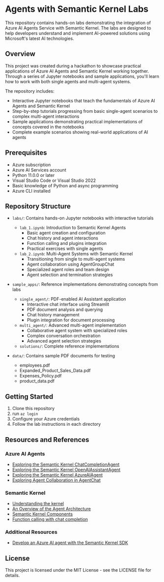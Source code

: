 # Agents with Semantic Kernel Labs

This repository contains hands-on labs demonstrating the integration of Azure AI Agents Service with Semantic Kernel. The labs are designed to help developers understand and implement AI-powered solutions using Microsoft's latest AI technologies.

## Overview

This project was created during a hackathon to showcase practical applications of Azure AI Agents and Semantic Kernel working together. Through a series of Jupyter notebooks and sample applications, you'll learn how to work with both single agents and multi-agent systems.

The repository includes:

- Interactive Jupyter notebooks that teach the fundamentals of Azure AI Agents and Semantic Kernel
- Step-by-step tutorials progressing from basic single-agent scenarios to complex multi-agent interactions
- Sample applications demonstrating practical implementations of concepts covered in the notebooks
- Complete example scenarios showing real-world applications of AI agents

## Prerequisites

- Azure subscription
- Azure AI Services account
- Python 11.0.0 or later
- Visual Studio Code or Visual Studio 2022
- Basic knowledge of Python and async programming
- Azure CLI installed 

## Repository Structure

- `labs/`: Contains hands-on Jupyter notebooks with interactive tutorials
  - `lab_1.ipynb`: Introduction to Semantic Kernel Agents
    - Basic agent creation and configuration
    - Chat history and agent interactions
    - Function calling and plugins integration
    - Practical exercises with single agents
  - `lab_2.ipynb`: Multi-Agent Systems with Semantic Kernel
    - Transitioning from single to multi-agent systems
    - Agent collaboration using AgentGroupChat
    - Specialized agent roles and team design
    - Agent selection and termination strategies

- `sample_apps/`: Reference implementations demonstrating concepts from labs
  - `single_agent/`: PDF-enabled AI Assistant application
    - Interactive chat interface using Streamlit
    - PDF document analysis and querying
    - Chat history management
    - Plugin integration for document processing
  - `multi_agent/`: Advanced multi-agent implementation
    - Collaborative agent system with specialized roles
    - Complex conversation orchestration
    - Advanced agent selection strategies
  - `solutions/`: Complete reference implementations

- `data/`: Contains sample PDF documents for testing
  - employees.pdf
  - Expanded_Product_Sales_Data.pdf
  - Expenses_Policy.pdf
  - product_data.pdf

## Getting Started

1. Clone this repository
2. run `az login`
2. Configure your Azure credentials
3. Follow the lab instructions in each directory

## Resources and References

### Azure AI Agents
- [Exploring the Semantic Kernel ChatCompletionAgent](https://learn.microsoft.com/en-us/semantic-kernel/frameworks/agent/chat-completion-agent?pivots=programming-language-python)
- [Exploring the Semantic Kernel OpenAIAssistantAgent](https://learn.microsoft.com/en-us/semantic-kernel/frameworks/agent/assistant-agent?pivots=programming-language-python)
- [Exploring the Semantic Kernel AzureAIAgent](https://learn.microsoft.com/en-us/semantic-kernel/frameworks/agent/azure-ai-agent?pivots=programming-language-python)
- [Exploring Agent Collaboration in AgentChat](https://learn.microsoft.com/en-us/semantic-kernel/frameworks/agent/agent-chat?pivots=programming-language-python)

### Semantic Kernel
- [Understanding the kernel](https://learn.microsoft.com/en-us/semantic-kernel/concepts/kernel?pivots=programming-language-python)
- [An Overview of the Agent Architecture](https://learn.microsoft.com/en-us/semantic-kernel/frameworks/agent/agent-architecture?pivots=programming-language-python)
- [Semantic Kernel Components](https://learn.microsoft.com/en-us/semantic-kernel/concepts/semantic-kernel-components?pivots=programming-language-python)
- [Function calling with chat completion](https://learn.microsoft.com/en-us/semantic-kernel/concepts/ai-services/chat-completion/function-calling/?pivots=programming-language-python)

### Additional Resources
- [Develop an Azure AI agent with the Semantic Kernel SDK](https://microsoftlearning.github.io/mslearn-ai-agents/Instructions/04-semantic-kernel.html#create-an-azure-ai-foundry-project)


## License
This project is licensed under the MIT License - see the LICENSE file for details.